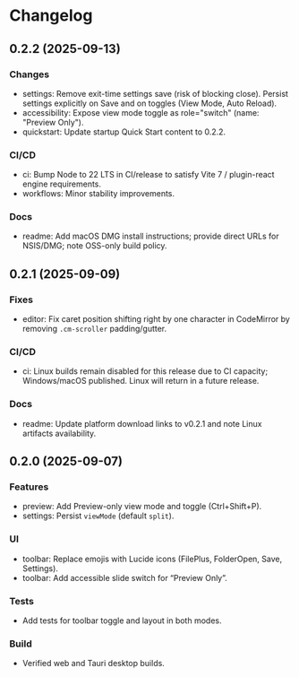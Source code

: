 # Changelog

## 0.2.2 (2025-09-13)

### Changes
- settings: Remove exit-time settings save (risk of blocking close). Persist settings explicitly on Save and on toggles (View Mode, Auto Reload).
- accessibility: Expose view mode toggle as role="switch" (name: "Preview Only").
- quickstart: Update startup Quick Start content to 0.2.2.

### CI/CD
- ci: Bump Node to 22 LTS in CI/release to satisfy Vite 7 / plugin-react engine requirements.
- workflows: Minor stability improvements.

### Docs
- readme: Add macOS DMG install instructions; provide direct URLs for NSIS/DMG; note OSS-only build policy.

## 0.2.1 (2025-09-09)

### Fixes
- editor: Fix caret position shifting right by one character in CodeMirror by removing `.cm-scroller` padding/gutter.

### CI/CD
- ci: Linux builds remain disabled for this release due to CI capacity; Windows/macOS published. Linux will return in a future release.

### Docs
- readme: Update platform download links to v0.2.1 and note Linux artifacts availability.

## 0.2.0 (2025-09-07)

### Features
- preview: Add Preview-only view mode and toggle (Ctrl+Shift+P).
- settings: Persist `viewMode` (default `split`).

### UI
- toolbar: Replace emojis with Lucide icons (FilePlus, FolderOpen, Save, Settings).
- toolbar: Add accessible slide switch for “Preview Only”.

### Tests
- Add tests for toolbar toggle and layout in both modes.

### Build
- Verified web and Tauri desktop builds.
